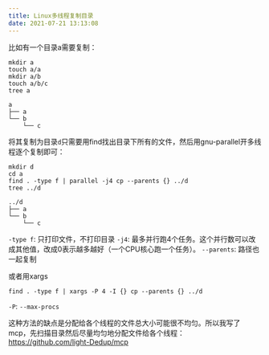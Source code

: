 ```yaml
---
title: Linux多线程复制目录
date: 2021-07-21 13:13:08
---
```


比如有一个目录a需要复制：

```shell
mkdir a
touch a/a
mkdir a/b
touch a/b/c
tree a
```

```text
a
├── a
└── b
    └── c
```

将其复制为目录`d`只需要用find找出目录下所有的文件，然后用gnu-parallel开多线程逐个复制即可：

```shell
mkdir d
cd a
find . -type f | parallel -j4 cp --parents {} ../d
tree ../d
```

```text
../d
├── a
└── b
    └── c
```

`-type f`: 只打印文件，不打印目录
`-j4`: 最多并行跑4个任务。这个并行数可以改成其他值，改成0表示越多越好（一个CPU核心跑一个任务）。
`--parents`: 路径也一起复制

或者用xargs

```shell
find . -type f | xargs -P 4 -I {} cp --parents {} ../d
```

`-P`: `--max-procs`

这种方法的缺点是分配给各个线程的文件总大小可能很不均匀。所以我写了mcp，先扫描目录然后尽量均匀地分配文件给各个线程：<https://github.com/light-Dedup/mcp>

